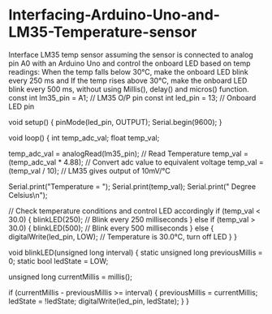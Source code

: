 # Interfacing-Arduino-Uno-and-LM35-Temperature-sensor
Interface LM35 temp sensor assuming the sensor is connected to analog pin A0 with an Arduino Uno and control the onboard LED based on temp readings: When the temp falls below 30°C, make the onboard LED blink every 250 ms and If the temp rises above 30°C, make the onboard LED blink every 500 ms, without using Millis(), delay() and micros() function.
const int lm35_pin = A1;  // LM35 O/P pin
const int led_pin = 13;   // Onboard LED pin

void setup() {
  pinMode(led_pin, OUTPUT);
  Serial.begin(9600);
}

void loop() {
  int temp_adc_val;
  float temp_val;

  temp_adc_val = analogRead(lm35_pin);  // Read Temperature
  temp_val = (temp_adc_val * 4.88);      // Convert adc value to equivalent voltage
  temp_val = (temp_val / 10);           // LM35 gives output of 10mV/°C

  Serial.print("Temperature = ");
  Serial.print(temp_val);
  Serial.print(" Degree Celsius\n");

  // Check temperature conditions and control LED accordingly
  if (temp_val < 30.0) {
    blinkLED(250);  // Blink every 250 milliseconds
  } else if (temp_val > 30.0) {
    blinkLED(500);  // Blink every 500 milliseconds
  } else {
    digitalWrite(led_pin, LOW);  // Temperature is 30.0°C, turn off LED
  }
}

void blinkLED(unsigned long interval) {
  static unsigned long previousMillis = 0;
  static bool ledState = LOW;

  unsigned long currentMillis = millis();

  if (currentMillis - previousMillis >= interval) {
    previousMillis = currentMillis;
    ledState = !ledState;
    digitalWrite(led_pin, ledState);
  }
}
